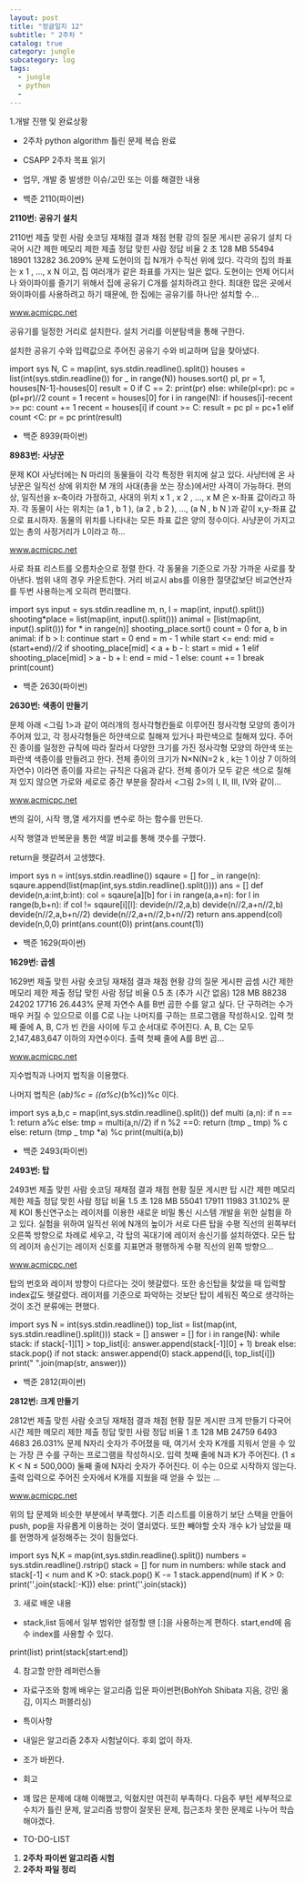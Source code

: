 ```yaml
---
layout: post
title: "정글일지 12"
subtitle: " 2주차 "
catalog: true
category: jungle
subcategory: log
tags:
  - jungle
  - python
  -
---
```


1.개발 진행 및 완료상황

- 2주차 python algorithm 틀린 문제 복습 완료
- CSAPP 2주차 목표 읽기
- 업무, 개발 중 발생한 이슈/고민 또는 이를 해결한 내용

- 백준 2110(파이썬)

**2110번: 공유기 설치**

2110번 제출 맞힌 사람 숏코딩 재채점 결과 채점 현황 강의 질문 게시판 공유기 설치 다국어 시간 제한 메모리 제한 제출 정답 맞힌 사람 정답 비율 2 초 128 MB 55494 18901 13282 36.209% 문제 도현이의 집 N개가 수직선 위에 있다. 각각의 집의 좌표는 x 1 , ..., x N 이고, 집 여러개가 같은 좌표를 가지는 일은 없다. 도현이는 언제 어디서나 와이파이를 즐기기 위해서 집에 공유기 C개를 설치하려고 한다. 최대한 많은 곳에서 와이파이를 사용하려고 하기 때문에, 한 집에는 공유기를 하나만 설치할 수...

www.acmicpc.net

공유기를 일정한 거리로 설치한다. 설치 거리를 이분탐색을 통해 구한다.

설치한 공유기 수와 입력값으로 주어진 공유기 수와 비교하며 답을 찾아냈다.

import sys N, C = map(int, sys.stdin.readline().split()) houses = list(int(sys.stdin.readline()) for \_ in range(N)) houses.sort() pl, pr = 1, houses[N-1]-houses[0] result = 0 if C == 2: print(pr) else: while(pl<pr): pc = (pl+pr)//2 count = 1 recent = houses[0] for i in range(N): if houses[i]-recent >= pc: count += 1 recent = houses[i] if count >= C: result = pc pl = pc+1 elif count <C: pr = pc print(result)

- 백준 8939(파이썬)

**8983번: 사냥꾼**

문제 KOI 사냥터에는 N 마리의 동물들이 각각 특정한 위치에 살고 있다. 사냥터에 온 사냥꾼은 일직선 상에 위치한 M 개의 사대(총을 쏘는 장소)에서만 사격이 가능하다. 편의상, 일직선을 x-축이라 가정하고, 사대의 위치 x 1 , x 2 , ..., x M 은 x-좌표 값이라고 하자. 각 동물이 사는 위치는 (a 1 , b 1 ), (a 2 , b 2 ), ..., (a N , b N )과 같이 x,y-좌표 값으로 표시하자. 동물의 위치를 나타내는 모든 좌표 값은 양의 정수이다. 사냥꾼이 가지고 있는 총의 사정거리가 L이라고 하...

www.acmicpc.net

사로 좌표 리스트를 오름차순으로 정렬 한다. 각 동물을 기준으로 가장 가까운 사로를 찾아낸다. 범위 내의 경우 카운트한다. 거리 비교시 abs를 이용한 절댓값보단 비교연산자를 두번 사용하는게 오히려 편리했다.

import sys input = sys.stdin.readline m, n, l = map(int, input().split()) shooting*place = list(map(int, input().split())) animal = [list(map(int, input().split())) for * in range(n)] shooting_place.sort() count = 0 for a, b in animal: if b > l: continue start = 0 end = m - 1 while start <= end: mid = (start+end)//2 if shooting_place[mid] < a + b - l: start = mid + 1 elif shooting_place[mid] > a - b + l: end = mid - 1 else: count += 1 break print(count)

- 백준 2630(파이썬)

**2630번: 색종이 만들기**

문제 아래 <그림 1>과 같이 여러개의 정사각형칸들로 이루어진 정사각형 모양의 종이가 주어져 있고, 각 정사각형들은 하얀색으로 칠해져 있거나 파란색으로 칠해져 있다. 주어진 종이를 일정한 규칙에 따라 잘라서 다양한 크기를 가진 정사각형 모양의 하얀색 또는 파란색 색종이를 만들려고 한다. 전체 종이의 크기가 N×N(N=2 k , k는 1 이상 7 이하의 자연수) 이라면 종이를 자르는 규칙은 다음과 같다. 전체 종이가 모두 같은 색으로 칠해져 있지 않으면 가로와 세로로 중간 부분을 잘라서 <그림 2>의 I, II, III, IV와 같이...

www.acmicpc.net

변의 길이, 시작 행,열 세가지를 변수로 하는 함수를 만든다.

시작 행열과 반복문을 통한 색깔 비교를 통해 갯수를 구했다.

return을 헷갈려서 고생했다.

import sys n = int(sys.stdin.readline()) sqaure = [] for \_ in range(n): sqaure.append(list(map(int,sys.stdin.readline().split()))) ans = [] def devide(n,a:int,b:int): col = sqaure[a][b] for i in range(a,a+n): for l in range(b,b+n): if col != sqaure[i][l]: devide(n//2,a,b) devide(n//2,a+n//2,b) devide(n//2,a,b+n//2) devide(n//2,a+n//2,b+n//2) return ans.append(col) devide(n,0,0) print(ans.count(0)) print(ans.count(1))

- 백준 1629(파이썬)

**1629번: 곱셈**

1629번 제출 맞힌 사람 숏코딩 재채점 결과 채점 현황 강의 질문 게시판 곱셈 시간 제한 메모리 제한 제출 정답 맞힌 사람 정답 비율 0.5 초 (추가 시간 없음) 128 MB 88238 24202 17716 26.443% 문제 자연수 A를 B번 곱한 수를 알고 싶다. 단 구하려는 수가 매우 커질 수 있으므로 이를 C로 나눈 나머지를 구하는 프로그램을 작성하시오. 입력 첫째 줄에 A, B, C가 빈 칸을 사이에 두고 순서대로 주어진다. A, B, C는 모두 2,147,483,647 이하의 자연수이다. 출력 첫째 줄에 A를 B번 곱...

www.acmicpc.net

지수법칙과 나머지 법칙을 이용했다.

나머지 법칙은 (a*b)%c = ((a%c)*(b%c))%c 이다.

import sys a,b,c = map(int,sys.stdin.readline().split()) def multi (a,n): if n == 1: return a%c else: tmp = multi(a,n//2) if n %2 ==0: return (tmp _ tmp) % c else: return (tmp _ tmp \*a) %c print(multi(a,b))

- 백준 2493(파이썬)

**2493번: 탑**

2493번 제출 맞힌 사람 숏코딩 재채점 결과 채점 현황 질문 게시판 탑 시간 제한 메모리 제한 제출 정답 맞힌 사람 정답 비율 1.5 초 128 MB 55041 17911 11983 31.102% 문제 KOI 통신연구소는 레이저를 이용한 새로운 비밀 통신 시스템 개발을 위한 실험을 하고 있다. 실험을 위하여 일직선 위에 N개의 높이가 서로 다른 탑을 수평 직선의 왼쪽부터 오른쪽 방향으로 차례로 세우고, 각 탑의 꼭대기에 레이저 송신기를 설치하였다. 모든 탑의 레이저 송신기는 레이저 신호를 지표면과 평행하게 수평 직선의 왼쪽 방향으...

www.acmicpc.net

탑의 번호와 레이저 방향이 다르다는 것이 헷갈렸다. 또한 송신탑을 찾았을 때 입력할 index값도 헷갈렸다. 레이저를 기준으로 파악하는 것보단 탑이 세워진 쪽으로 생각하는 것이 조건 분류에는 편했다.

import sys N = int(sys.stdin.readline()) top_list = list(map(int, sys.stdin.readline().split())) stack = [] answer = [] for i in range(N): while stack: if stack[-1][1] > top_list[i]: answer.append(stack[-1][0] + 1) break else: stack.pop() if not stack: answer.append(0) stack.append([i, top_list[i]]) print(" ".join(map(str, answer)))

- 백준 2812(파이썬)

**2812번: 크게 만들기**

2812번 제출 맞힌 사람 숏코딩 재채점 결과 채점 현황 질문 게시판 크게 만들기 다국어 시간 제한 메모리 제한 제출 정답 맞힌 사람 정답 비율 1 초 128 MB 24759 6493 4683 26.031% 문제 N자리 숫자가 주어졌을 때, 여기서 숫자 K개를 지워서 얻을 수 있는 가장 큰 수를 구하는 프로그램을 작성하시오. 입력 첫째 줄에 N과 K가 주어진다. (1 ≤ K < N ≤ 500,000) 둘째 줄에 N자리 숫자가 주어진다. 이 수는 0으로 시작하지 않는다. 출력 입력으로 주어진 숫자에서 K개를 지웠을 때 얻을 수 있는 ...

www.acmicpc.net

위의 탑 문제와 비슷한 부분에서 부족했다. 기존 리스트를 이용하기 보단 스택을 만들어 push, pop을 자유롭게 이용하는 것이 열쇠였다. 또한 빼야할 숫자 개수 k가 남았을 때를 현명하게 설정해주는 것이 힘들었다.

import sys N,K = map(int,sys.stdin.readline().split()) numbers = sys.stdin.readline().rstrip() stack = [] for num in numbers: while stack and stack[-1] < num and K >0: stack.pop() K -= 1 stack.append(num) if K > 0: print(''.join(stack[:-K])) else: print(''.join(stack))

3. 새로 배운 내용

- stack,list 등에서 일부 범위만 설정할 땐 [:]을 사용하는게 편하다. start,end에 음수 index를 사용할 수 있다.

print(list) print(stack[start:end])

4. 참고할 만한 레퍼런스들

- 자료구조와 함께 배우는 알고리즘 입문 파이썬편(BohYoh Shibata 지음, 강민 옮김, 이지스 퍼블리싱)
- 특이사항

- 내일은 알고리즘 2추자 시험날이다. 후회 없이 하자.
- 조가 바뀐다.
- 회고

- 꽤 많은 문제에 대해 이해했고, 익혔지만 여전히 부족하다. 다음주 부턴 세부적으로 수치가 틀린 문제, 알고리즘 방향이 잘못된 문제, 접근조차 못한 문제로 나누어 학습해야겠다.
- TO-DO-LIST

1. **2주차 파이썬 알고리즘 시험**
2. **2주차 파일 정리**
